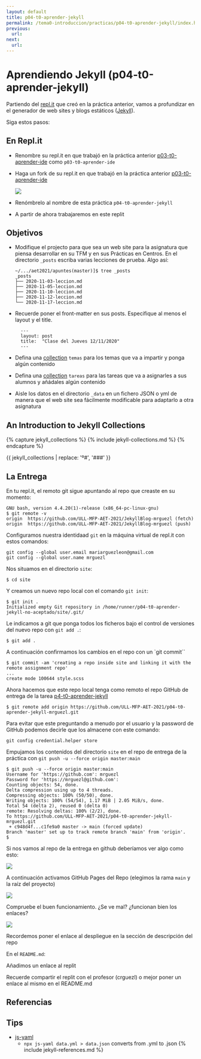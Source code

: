 ```yaml
---
layout: default
title: p04-t0-aprender-jekyll
permalink: /tema0-introduccion/practicas/p04-t0-aprender-jekyll/index.html
previous: 
  url: 
next:
  url: 
---
```


# Aprendiendo Jekyll (p04-t0-aprender-jekyll)

Partiendo del [repl.it](https://repl.it) que creó en la práctica anterior, vamos a profundizar en el generador de web sites y blogs estáticos ([Jekyll](jekyllrb.com)).

Siga estos pasos:


## En Repl.it

* Renombre su repl.it en que trabajó en la práctica anterior [p03-t0-aprender-ide]({{site.baseurl}}//tema0-introduccion/practicas/p03-t0-aprender-ide/) como `p03-t0-aprender-ide`
* Haga un fork de su repl.it en que trabajó en la práctica anterior [p03-t0-aprender-ide]({{site.baseurl}}//tema0-introduccion/practicas/p03-t0-aprender-ide/)

  ![]({{site.baseurl}}/assets/images/replit-fork.png)
* Renómbrelo al nombre de esta práctica `p04-t0-aprender-jekyll`
* A partir de ahora trabajaremos en este replit


## Objetivos

* Modifique el projecto para que sea un web site para la asignatura que piensa desarrollar en su TFM y en sus Prácticas en Centros. En el directorio `_posts` escriba varias lecciones de  prueba. Algo así:

  ```
  ~/.../aet2021/apuntes(master)]$ tree _posts
  _posts
  ├── 2020-11-03-leccion.md
  ├── 2020-11-05-leccion.md
  ├── 2020-11-10-leccion.md
  ├── 2020-11-12-leccion.md
  └── 2020-11-17-leccion.md
  ```
* Recuerde poner el front-matter en sus posts. Especifique al menos el layout y el title.
  
  ```
    ---
    layout: post
    title:  "Clase del Jueves 12/11/2020"
    ---
  ```
* Defina una [collection](https://jekyllrb.com/docs/collections/) `temas` para los temas que va a impartir y ponga algún contenido
* Defina una [collection](https://jekyllrb.com/docs/collections/) `tareas` para las tareas que va a asignarles a sus alumnos y añádales algún contenido
* Aisle los datos en el directorio `_data` en un fichero JSON o yml de manera que el web site sea fácilmente modificable para adaptarlo a otra asignatura

## An Introduction to Jekyll Collections


{% capture jekyll_collections %}
  {% include jekyll-collections.md %}
{% endcapture %}

<!-- Use a character as º to mark the substitution points, that does no appear in any other part of the document -->
{{ jekyll_collections | replace: 'º#', '###' }}

<!--
* Haga un fork de este replit: [https://repl.it/@crguezl/JekyllBlog#main.sh](https://repl.it/@crguezl/JekyllBlog#main.sh) o bien duplique el de la última práctica
* Aquí tiene un ejemplo de CV usando Jekyll por Biagio Brattoli:
  * [Repo en GitHub](https://github.com/bbrattoli/bbrattoli.github.io)
  * [Despliegue en GitHub Pages](https://bbrattoli.github.io/)
* Aquí tienes otro ejemplo de CV
  * [Repo en GitHub](https://github.com/ddbullfrog/resumecard)
  * [Despliegue](https://ddbullfrog.github.io/resumecard/)
* Usando [git](https://git-scm.com/) clone en el directorio `site` el repo [bbrattoli/bbrattoli.github.io](https://github.com/bbrattoli/bbrattoli.github.io). Puede hacerlo en la terminal:

  ```
    $ rm -fR site
    $ git clone https://github.com/bbrattoli/bbrattoli.github.io.git site
    Cloning into 'site'...
    remote: Enumerating objects: 2119, done.
    remote: Total 2119 (delta 0), reused 0 (delta 0), pack-reused 2119
    Receiving objects: 100% (2119/2119), 4.17 MiB | 10.23 MiB/s, done.
    Resolving deltas: 100% (482/482), done.
  ```

* Lea la documentación en [jekyllrb.com](https://jekyllrb.com) y vaya modificando los ficheros en `_data`, `_config.yml` etc. para personalizarlo como su CV.
-->

## La Entrega

En tu repl.it, el remoto git sigue apuntando al  repo que creaste en su momento:

```
GNU bash, version 4.4.20(1)-release (x86_64-pc-linux-gnu)
$ git remote -v
origin  https://github.com/ULL-MFP-AET-2021/JekyllBlog-mrguezl (fetch)
origin  https://github.com/ULL-MFP-AET-2021/JekyllBlog-mrguezl (push)
```
Configuramos nuestra identidaad `git` en la máquina virtual de repl.it con estos comandos:

```
git config --global user.email mariarguezleon@gmail.com
git config --global user.name mrguezl
```

Nos situamos en el directorio `site`:

```
$ cd site
```

Y creamos un nuevo repo local con el comando `git init`:

```
$ git init .
Initialized empty Git repository in /home/runner/p04-t0-aprender-jekyll-no-aceptado/site/.git/
```

Le indicamos a git que ponga todos los ficheros bajo el control de versiones del nuevo repo con `git add .`:

```
$ git add .
```

A continuación confirmamos los cambios en el repo con un `git commit``

```
$ git commit -am 'creating a repo inside site and linking it with the remote assignment repo'
...
create mode 100644 style.scss
```

Ahora hacemos que este repo local tenga como remoto el repo GitHub de entrega de la tarea [p4-t0-aprender-jekyll]()

```
$ git remote add origin https://github.com/ULL-MFP-AET-2021/p04-t0-aprender-jekyll-mrguezl.git
```

Para evitar que este preguntando a menudo por el usuario y la password 
de GitHub podemos decirle que los almacene con este comando:

```
git config credential.helper store
```

Empujamos los contenidos del directorio `site` en el repo de entrega de la práctica con `git push -u --force origin master:main`

```
$ git push -u --force origin master:main
Username for 'https://github.com': mrguezl
Password for 'https://mrguezl@github.com': 
Counting objects: 54, done.
Delta compression using up to 4 threads.
Compressing objects: 100% (50/50), done.
Writing objects: 100% (54/54), 1.17 MiB | 2.05 MiB/s, done.
Total 54 (delta 2), reused 0 (delta 0)
remote: Resolving deltas: 100% (2/2), done.
To https://github.com/ULL-MFP-AET-2021/p04-t0-aprender-jekyll-mrguezl.git
 + c948d4f...c1fe9a0 master -> main (forced update)
Branch 'master' set up to track remote branch 'main' from 'origin'.
$ 
```

Si nos vamos al repo de la entrega en github deberíamos ver algo como esto:

![]({{site.baseurl}}/assets/images/github-repo-after-push.png)


A continuación activamos GitHub Pages del Repo (elegimos la rama `main` y la raíz del proyecto)

![]({{site.baseurl}}/assets/images/activate-github-pages.png)

Compruebe el buen funcionamiento. ¿Se ve mal? ¿funcionan bien los enlaces?

![]({{site.baseurl}}/assets/images/github-deployed-page.png)

Recordemos poner el enlace al despliegue en la sección de descripción del repo

En el `README.md`:

Añadimos un enlace al replit

Recuerde compartir el replit con el profesor (crguezl) o mejor poner un enlace al mismo en el README.md

  
## Referencias

<!--
* [Repl.it Tutorial MAKE A BLOG USING JEKYLL](https://repl.it/talk/learn/GUIDE-MAKE-A-BLOG-USING-JEKYLL-POG-ALERT-KEK-HAHAYES-ENDORSED/59021)
  * [Repl de ejemplo](https://repl.it/@sourcerose/JekyllBlog#main.sh)
  * [Repo en GitHub](https://github.com/barryclark/jekyll-now.git)
* [Understanding the Repl.it IDE: a practical guide to building your first project with Repl.it](https://www.codewithrepl.it/01-introduction-to-the-repl-it-ide.html)
* [Repl.it Quick Start Guide](https://docs.repl.it/misc/quick-start)
* Documentación en [jekyllrb.com](https://jekyllrb.com)
* Ejemplo de CV de Biagio Brattoli usando Jekyll:
  * [Repo en GitHub](https://github.com/bbrattoli/bbrattoli.github.io)
  * [Despliegue en GitHub Pages](https://bbrattoli.github.io/)
* [Free Jekyll Themes](https://jekyllthemes.io/free)
-->

## Tips

* [js-yaml](https://www.npmjs.com/package/js-yaml)
  - `npx js-yaml data.yml > data.json` converts from .yml to .json
{% include jekyll-references.md %}
